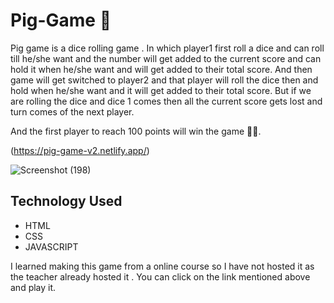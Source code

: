 # Pig-Game 🎲
Pig game is a dice rolling  game .
In which player1 first roll a dice and can roll till he/she want and the number will get added to the current score and can hold it when he/she want and will get added to their total score.
And then game will get switched to player2 and that player will roll the dice then and hold when he/she want and it will get added to their total score.
But if we are rolling the dice and dice 1 comes then all the current score gets lost and turn comes of the next player. 

And the first player to reach 100 points will win the game 🎉🎉.

(https://pig-game-v2.netlify.app/)

![Screenshot (198)](https://user-images.githubusercontent.com/78782644/107851034-c2c15a80-6e2c-11eb-9d24-a09edfa63d1e.png)

## Technology Used
- HTML
- CSS
- JAVASCRIPT

I learned making this game from a online course  so I have not hosted it as the teacher already hosted it . You can click on the link mentioned above and play it.
